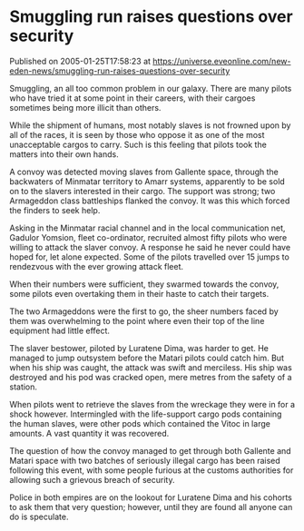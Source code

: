 # Smuggling run raises questions over security
Published on 2005-01-25T17:58:23 at https://universe.eveonline.com/new-eden-news/smuggling-run-raises-questions-over-security

Smuggling, an all too common problem in our galaxy. There are many pilots who have tried it at some point in their careers, with their cargoes sometimes being more illicit than others.   
  
While the shipment of humans, most notably slaves is not frowned upon by all of the races, it is seen by those who oppose it as one of the most unacceptable cargos to carry. Such is this feeling that pilots took the matters into their own hands.   
  
A convoy was detected moving slaves from Gallente space, through the backwaters of Minmatar territory to Amarr systems, apparently to be sold on to the slavers interested in their cargo. The support was strong; two Armageddon class battleships flanked the convoy. It was this which forced the finders to seek help.   
  
Asking in the Minmatar racial channel and in the local communication net, Gadulor Yomsion, fleet co-ordinator, recruited almost fifty pilots who were willing to attack the slaver convoy. A response he said he never could have hoped for, let alone expected. Some of the pilots travelled over 15 jumps to rendezvous with the ever growing attack fleet.   
  
When their numbers were sufficient, they swarmed towards the convoy, some pilots even overtaking them in their haste to catch their targets.   
  
The two Armageddons were the first to go, the sheer numbers faced by them was overwhelming to the point where even their top of the line equipment had little effect.   
  
The slaver bestower, piloted by Luratene Dima, was harder to get. He managed to jump outsystem before the Matari pilots could catch him. But when his ship was caught, the attack was swift and merciless. His ship was destroyed and his pod was cracked open, mere metres from the safety of a station.   
  
When pilots went to retrieve the slaves from the wreckage they were in for a shock however. Intermingled with the life-support cargo pods containing the human slaves, were other pods which contained the Vitoc in large amounts. A vast quantity it was recovered.   
  
The question of how the convoy managed to get through both Gallente and Matari space with two batches of seriously illegal cargo has been raised following this event, with some people furious at the customs authorities for allowing such a grievous breach of security.   
  
Police in both empires are on the lookout for Luratene Dima and his cohorts to ask them that very question; however, until they are found all anyone can do is speculate.
